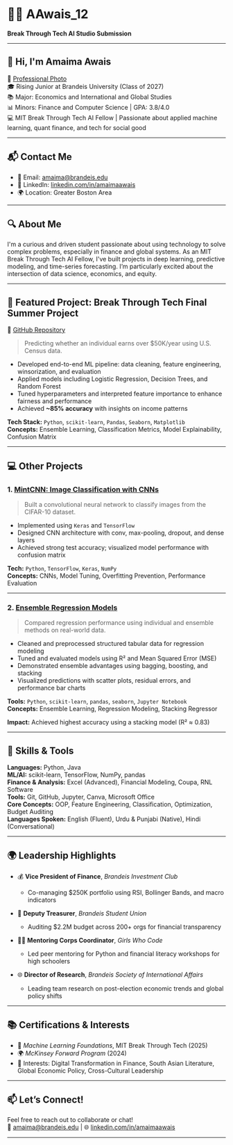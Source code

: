 # 👩‍💻 AAwais_12  
**Break Through Tech AI Studio Submission**

---

## 👋 Hi, I'm Amaima Awais  
📸 [Professional Photo](https://docs.google.com/document/d/1ZFdqe9NpTN_yCiKf9ysx7kf379uKcU0ItMe2scvE5d4/edit?tab=t.0)  
🎓 Rising Junior at Brandeis University (Class of 2027)  
📚 Major: Economics and International and Global Studies  
📊 Minors: Finance and Computer Science | GPA: 3.8/4.0  
💻 MIT Break Through Tech AI Fellow | Passionate about applied machine learning, quant finance, and tech for social good  

---

## 📬 Contact Me  
- 📧 Email: amaima@brandeis.edu  
- 🔗 LinkedIn: [linkedin.com/in/amaimaawais](https://www.linkedin.com/in/amaimaawais)  
- 🌍 Location: Greater Boston Area  

---

## 🔍 About Me  
I'm a curious and driven student passionate about using technology to solve complex problems, especially in finance and global systems. As an MIT Break Through Tech AI Fellow, I've built projects in deep learning, predictive modeling, and time-series forecasting. I’m particularly excited about the intersection of data science, economics, and equity.

---

## 🎯 Featured Project: Break Through Tech Final Summer Project  
🔗 [GitHub Repository](https://github.com/AAwais-12/Summer-Final-Project)  

> Predicting whether an individual earns over $50K/year using U.S. Census data.

- Developed end-to-end ML pipeline: data cleaning, feature engineering, winsorization, and evaluation  
- Applied models including Logistic Regression, Decision Trees, and Random Forest  
- Tuned hyperparameters and interpreted feature importance to enhance fairness and performance  
- Achieved **~85% accuracy** with insights on income patterns  

**Tech Stack:** `Python`, `scikit-learn`, `Pandas`, `Seaborn`, `Matplotlib`  
**Concepts:** Ensemble Learning, Classification Metrics, Model Explainability, Confusion Matrix  

---

## 💻 Other Projects

### 1. [MintCNN: Image Classification with CNNs](https://github.com/AAwais-12/mint-cnn)  
> Built a convolutional neural network to classify images from the CIFAR-10 dataset.  

- Implemented using `Keras` and `TensorFlow`  
- Designed CNN architecture with conv, max-pooling, dropout, and dense layers  
- Achieved strong test accuracy; visualized model performance with confusion matrix  

**Tech:** `Python`, `TensorFlow`, `Keras`, `NumPy`  
**Concepts:** CNNs, Model Tuning, Overfitting Prevention, Performance Evaluation  

---

### 2. [Ensemble Regression Models](https://github.com/AAwais-12/Ensemble-Regression-Models)  
> Compared regression performance using individual and ensemble methods on real-world data.  

- Cleaned and preprocessed structured tabular data for regression modeling  
- Tuned and evaluated models using R² and Mean Squared Error (MSE)  
- Demonstrated ensemble advantages using bagging, boosting, and stacking  
- Visualized predictions with scatter plots, residual errors, and performance bar charts  

**Tools:** `Python`, `scikit-learn`, `pandas`, `seaborn`, `Jupyter Notebook`  
**Concepts:** Ensemble Learning, Regression Modeling, Stacking Regressor  

**Impact:** Achieved highest accuracy using a stacking model (R² ≈ 0.83)

---

## 🧠 Skills & Tools  

**Languages:** Python, Java  
**ML/AI:** scikit-learn, TensorFlow, NumPy, pandas  
**Finance & Analysis:** Excel (Advanced), Financial Modeling, Coupa, RNL Software  
**Tools:** Git, GitHub, Jupyter, Canva, Microsoft Office  
**Core Concepts:** OOP, Feature Engineering, Classification, Optimization, Budget Auditing  
**Languages Spoken:** English (Fluent), Urdu & Punjabi (Native), Hindi (Conversational)  

---

## 🌍 Leadership Highlights  

- 💰 **Vice President of Finance**, *Brandeis Investment Club*  
  - Co-managing $250K portfolio using RSI, Bollinger Bands, and macro indicators  

- 🧾 **Deputy Treasurer**, *Brandeis Student Union*  
  - Auditing $2.2M budget across 200+ orgs for financial transparency  

- 👩‍💻 **Mentoring Corps Coordinator**, *Girls Who Code*  
  - Led peer mentoring for Python and financial literacy workshops for high schoolers  

- 🌐 **Director of Research**, *Brandeis Society of International Affairs*  
  - Leading team research on post-election economic trends and global policy shifts  

---

## 📚 Certifications & Interests  

- 🧠 *Machine Learning Foundations*, MIT Break Through Tech (2025)  
- 🌍 *McKinsey Forward Program* (2024)  
- 📖 Interests: Digital Transformation in Finance, South Asian Literature, Global Economic Policy, Cross-Cultural Leadership  

---

## 📫 Let’s Connect!  
Feel free to reach out to collaborate or chat!  
📧 amaima@brandeis.edu | 🌐 [linkedin.com/in/amaimaawais](https://www.linkedin.com/in/amaimaawais)

---
